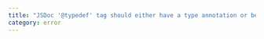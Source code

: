 ```yaml
---
title: "JSDoc '@typedef' tag should either have a type annotation or be followed by '@property' or '@member' tags."
category: error
---
```

